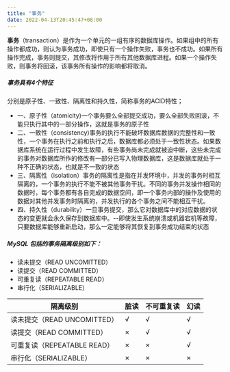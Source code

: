 ```yaml
---
title: "事务"
date: 2022-04-13T20:45:47+08:00
---
```



**事务**（transaction）是作为一个单元的一组有序的数据库操作。如果组中的所有操作都成功，则认为事务成功，即使只有一个操作失败，事务也不成功。如果所有操作完成，事务则提交，其修改将作用于所有其他数据库进程。如果一个操作失败，则事务将回滚，该事务所有操作的影响都将取消。


##### 事务具有4个特征
分别是原子性、一致性、隔离性和持久性，简称事务的ACID特性；

* 一、原子性（atomicity)一个事务要么全部提交成功，要么全部失败回滚，不能只执行其中的一部分操作，这就是事务的原子性
* 二、一致性（consistency)事务的执行不能破坏数据库数据的完整性和一致性，一个事务在执行之前和执行之后，数据库都必须处于一致性状态。如果数据库系统在运行过程中发生故障，有些事务尚未完成就被迫中断，这些未完成的事务对数据库所作的修改有一部分已写入物理数据库，这是数据库就处于一种不正确的状态，也就是不一致的状态
* 三、隔离性（isolation）事务的隔离性是指在并发环境中，并发的事务时相互隔离的，一个事务的执行不能不被其他事务干扰。不同的事务并发操作相同的数据时，每个事务都有各自完成的数据空间，即一个事务内部的操作及使用的数据对其他并发事务时隔离的，并发执行的各个事务之间不能相互干扰。
* 四、持久性（durability）一旦事务提交，那么它对数据库中的对应数据的状态的变更就会永久保存到数据库中。--即使发生系统崩溃或机器宕机等故障，只要数据库能够重新启动，那么一定能够将其恢复到事务成功结束的状态


##### MySQL 包括的事务隔离级别如下：

* 读未提交（READ UNCOMITTED）
* 读提交（READ COMMITTED）
* 可重复读（REPEATABLE READ）
* 串行化（SERIALIZABLE）

| 隔离级别 | 脏读 | 不可重复读 | 幻读 |
| --- | --- | --- | --- |
| 读未提交（READ UNCOMITTED） | √ | √ | √ |
| 读提交（READ COMMITTED） | × | √ | √ |
| 可重复读（REPEATABLE READ） | × | × | √ |
| 串行化（SERIALIZABLE） | × | × | × |				
